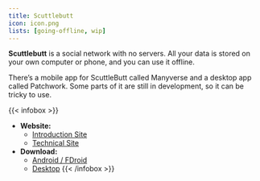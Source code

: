 ```yaml
---
title: Scuttlebutt
icon: icon.png
lists: [going-offline, wip]
---
```


**Scuttlebutt** is a social network with no servers. All your data is stored on your own computer or phone, and you can use it offline. 

There’s a mobile app for ScuttleButt called Manyverse and a desktop app called Patchwork. Some parts of it are still in development, so it can be tricky to use.

{{< infobox >}}
- **Website:**
    - [Introduction Site](https://scuttlebutt.nz/)
    - [Technical Site](https://scuttlebot.io/)
- **Download:**
    - [Android / FDroid](https://www.manyver.se/)
    - [Desktop](https://github.com/ssbc/patchwork#installation)
{{< /infobox >}}
